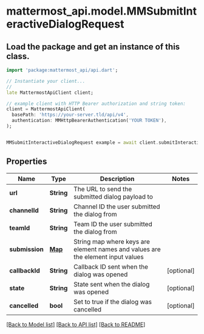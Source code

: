 # mattermost_api.model.MMSubmitInteractiveDialogRequest

## Load the package and get an instance of this class.
```dart
import 'package:mattermost_api/api.dart';

// Instantiate your client...
//
late MattermostApiClient client;

// example client with HTTP Bearer authorization and string token:
client = MattermostApiClient(
  basePath: 'https://your-server.tld/api/v4',
  authentication: MMHttpBearerAuthentication('YOUR TOKEN'),
);


MMSubmitInteractiveDialogRequest example = await client.submitInteractiveDialogRequest.FUNCTION_THAT_RETURNS_THIS_CLASS();

```

## Properties
Name | Type | Description | Notes
------------ | ------------- | ------------- | -------------
**url** | **String** | The URL to send the submitted dialog payload to | 
**channelId** | **String** | Channel ID the user submitted the dialog from | 
**teamId** | **String** | Team ID the user submitted the dialog from | 
**submission** | [**Map**](.md) | String map where keys are element names and values are the element input values | 
**callbackId** | **String** | Callback ID sent when the dialog was opened | [optional] 
**state** | **String** | State sent when the dialog was opened | [optional] 
**cancelled** | **bool** | Set to true if the dialog was cancelled | [optional] 

[[Back to Model list]](../GENERATED_README.md#documentation-for-models) [[Back to API list]](../GENERATED_README.md#documentation-for-api-endpoints) [[Back to README]](../GENERATED_README.md)


